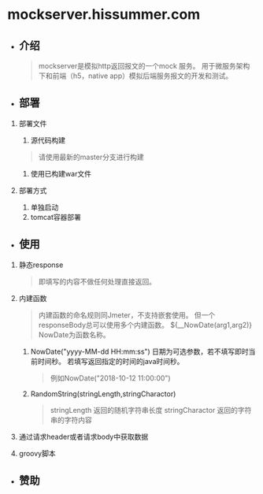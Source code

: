 # mockserver.hissummer.com
* ## 介绍
    > mockserver是模拟http返回报文的一个mock 服务。 用于微服务架构下和前端（h5，native app）模拟后端服务报文的开发和测试。
* ## 部署
1. 部署文件
    1. 源代码构建
    > 请使用最新的master分支进行构建
    1. 使用已构建war文件

1. 部署方式
    1. 单独启动
    1. tomcat容器部署

* ## 使用
1. 静态response
    > 即填写的内容不做任何处理直接返回。
1. 内建函数
    > 内建函数的命名规则同Jmeter，不支持嵌套使用。 但一个responseBody总可以使用多个内建函数。 ${__NowDate(arg1,arg2)} NowDate为函数名称。

    1. NowDate("yyyy-MM-dd HH:mm:ss")  日期为可选参数，若不填写即时当前时间秒。 若填写返回指定的时间的java时间秒。
        > 例如NowDate("2018-10-12 11:00:00")
    1. RandomString(stringLength,stringCharactor) 
        > stringLength 返回的随机字符串长度
        > stringCharactor 返回的字符串的字符内容
    
1. 通过请求header或者请求body中获取数据
1. groovy脚本
* ## 赞助
